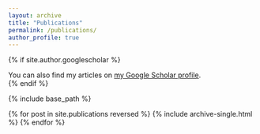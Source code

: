```yaml
---
layout: archive
title: "Publications"
permalink: /publications/
author_profile: true
---
```


{% if site.author.googlescholar %}
   <div class="wordwrap">You can also find my articles on <a href="{{site.author.googlescholar}}">my Google Scholar profile</a>.</div>
{% endif %}

{% include base_path %}

{% for post in site.publications reversed %}
  {% include archive-single.html %}
{% endfor %}
